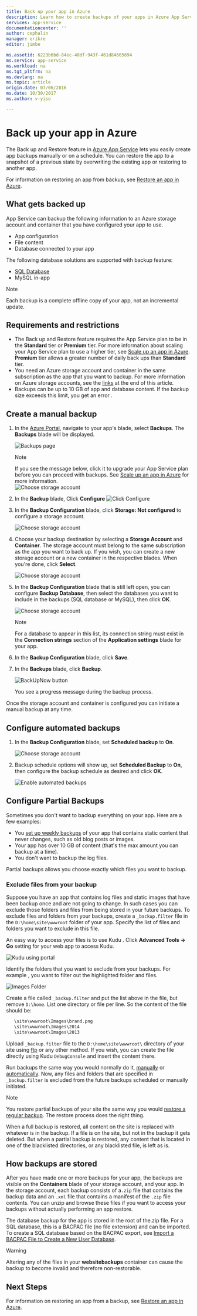```yaml
---
title: Back up your app in Azure
description: Learn how to create backups of your apps in Azure App Service.
services: app-service
documentationcenter: ''
author: cephalin
manager: erikre
editor: jimbe

ms.assetid: 6223b6bd-84ec-48df-943f-461d84605694
ms.service: app-service
ms.workload: na
ms.tgt_pltfrm: na
ms.devlang: na
ms.topic: article
origin.date: 07/06/2016
ms.date: 10/30/2017
ms.author: v-yiso

---
```

# Back up your app in Azure
The Back up and Restore feature in [Azure App Service](app-service-web-overview.md) lets you easily
create app backups manually or on a schedule. You can restore the app to a snapshot of a previous state by overwriting the existing app or restoring to another app. 

For information on restoring an app from backup, see [Restore an app in Azure](web-sites-restore.md).

<a name="whatsbackedup"></a>

## What gets backed up
App Service can backup the following information to an Azure storage account and container that you have configured your app to use. 

* App configuration
* File content
* Database connected to your app

The following database solutions are supported with backup feature: 
   - [SQL Database](https://www.azure.cn/home/features/sql-database/)
   - MySQL in-app

> [!NOTE]
>  Each backup is a complete offline copy of your app, not an incremental update.
>  

<a name="requirements"></a>

## Requirements and restrictions
* The Back up and Restore feature requires the App Service plan to be in the **Standard** tier or **Premium** tier. For more information 
  about scaling your App Service plan to use a higher tier, see [Scale up an app in Azure](web-sites-scale.md).  
  **Premium** tier allows a greater number of daily back ups than **Standard** tier.
* You need an Azure storage account and container in the same subscription as the app that 
  you want to backup. For more information on Azure storage accounts, see the 
  [links](#moreaboutstorage) at the end of this article.
* Backups can be up to 10 GB of app and database content. If the backup size exceeds this limit, you get an error .

<a name="manualbackup"></a>

## Create a manual backup
1. In the [Azure Portal](https://portal.azure.cn), navigate to your app's blade, select **Backups**. The **Backups** blade will be displayed.

    ![Backups page][ChooseBackupsPage]

   > [!NOTE]
   > If you see the message below, click it to upgrade your App Service plan before you can proceed with backups.
   > See [Scale up an app in Azure](web-sites-scale.md) for more information.  
   > ![Choose storage account](./media/web-sites-backup/01UpgradePlan1.png)
   > 
   > 

2. In the **Backup** blade, Click **Configure**
![Click Configure](./media/web-sites-backup/ClickConfigure1.png)
3. In the **Backup Configuration** blade, click **Storage: Not configured** to configure a storage account.

    ![Choose storage account][ChooseStorageAccount]
4. Choose your backup destination by selecting a **Storage Account** and **Container**. The storage account must belong to the same subscription as the app you want to back up. If you wish, you can create a new storage account or a new container in the respective blades. When you're done, click **Select**.

    ![Choose storage account](./media/web-sites-backup/02ChooseStorageAccount1-1.png)
5. In the **Backup Configuration** blade that is still left open, you can configure **Backup Database**, then select the databases you want to include in the backups (SQL database or MySQL), then click **OK**.  

    ![Choose storage account](./media/web-sites-backup/03ConfigureDatabase1.png)

   > [!NOTE]
   > For a database to appear in this list, its connection string must exist in the **Connection strings** section of the **Application settings** blade for your app.
   > 
   > 
6. In the **Backup Configuration** blade, click **Save**.    
7. In the  **Backups** blade, click **Backup**.

    ![BackUpNow button][BackUpNow]

    You see a progress message during the backup process.

Once the storage account and container is configured you can initiate a manual backup at any time.  

<a name="automatedbackups"></a>

## Configure automated backups
1. In the **Backup Configuration** blade, set **Scheduled backup** to **On**. 

    ![Choose storage account](./media/web-sites-backup/05ScheduleBackup1.png)
2. Backup schedule options will show up, set **Scheduled Backup** to **On**, then configure the backup schedule as desired and click **OK**.

    ![Enable automated backups][SetAutomatedBackupOn]

<a name="partialbackups"></a>

## Configure Partial Backups
Sometimes you don't want to backup everything on your app. Here are a few examples:

* You [set up weekly backups](web-sites-backup.md#configure-automated-backups) of your app that contains static content that never changes, such as old blog posts or images.
* Your app has over 10 GB of content (that's the max amount you can backup at a time).
* You don't want to backup the log files.

Partial backups allows you choose exactly which files you want to backup.

### Exclude files from your backup
Suppose you have an app that contains log files and static images that have been backup once and are not going to change. In such cases you can exclude those folders and files from being stored in your future backups. To exclude files and folders from your backups, create a `_backup.filter` file in the `D:\home\site\wwwroot` folder of your app. Specify the list of files and folders you want to exclude in this file. 

An easy way to access your files is to use Kudu . Click **Advanced Tools -> Go** setting for your web app to access Kudu.

![Kudu using portal][kudu-portal]

Identify the folders that you want to exclude from your backups.  For example , you want to filter out the highlighted folder and files.

![Images Folder][ImagesFolder]

Create a file called `_backup.filter` and put the list above in the file, but remove `D:\home`. List one directory or file per line. So the content of the file should be:
 ```bash
    \site\wwwroot\Images\brand.png
    \site\wwwroot\Images\2014
    \site\wwwroot\Images\2013
```

Upload `_backup.filter` file to the `D:\home\site\wwwroot\` directory of your site using [ftp](app-service-deploy-ftp.md) or any other method. If you wish, you can create the file directly using Kudu  `DebugConsole` and insert the content there.

Run backups the same way you would normally do it, [manually](#create-a-manual-backup) or [automatically](#configure-automated-backups). Now, any files and folders that are specified in `_backup.filter` is excluded from the future backups scheduled or manually initiated. 

> [!NOTE]
> You restore partial backups of your site the same way you would [restore a regular backup](web-sites-restore.md). The restore process does the right thing.
> 
> When a full backup is restored, all content on the site is replaced with whatever is in the backup. If a file is on the site, but not in the backup it gets deleted. But when a partial backup is restored, any content that is located in one of the blacklisted directories, or any blacklisted file, is left as is.
> 

<a name="aboutbackups"></a>

## How backups are stored
After you have made one or more backups for your app, the backups are visible on the **Containers** blade of your storage account, and your app. In the storage account, each backup consists of a`.zip` file that contains the backup data and an `.xml` file that contains a manifest of the `.zip` file contents. You can unzip and browse these files if you want to access your backups without actually performing an app restore.

The database backup for the app is stored in the root of the.zip file. For a SQL database, this is a BACPAC file (no file extension) and can be imported. To create a SQL database based on the BACPAC export, see [Import a BACPAC File to Create a New User Database](http://technet.microsoft.com/library/hh710052.aspx).

> [!WARNING]
> Altering any of the files in your **websitebackups** container can cause the backup to become invalid and therefore non-restorable.
> 
> 

<a name="nextsteps"></a>

## Next Steps
For information on restoring an app from a backup, see [Restore an app in Azure](web-sites-restore.md). 


<!-- IMAGES -->
[ChooseBackupsPage]: ./media/web-sites-backup/01ChooseBackupsPage1.png
[ChooseStorageAccount]: ./media/web-sites-backup/02ChooseStorageAccount-1.png
[BackUpNow]: ./media/web-sites-backup/04BackUpNow1.png
[SetAutomatedBackupOn]: ./media/web-sites-backup/06SetAutomatedBackupOn1.png
[SaveIcon]: ./media/web-sites-backup/10SaveIcon.png
[ImagesFolder]: ./media/web-sites-backup/11Images.png
[LogsFolder]: ./media/web-sites-backup/12Logs.png
[GhostUpgradeWarning]: ./media/web-sites-backup/13GhostUpgradeWarning.png
[kudu-portal]:./media/web-sites-backup/kudu-portal.PNG
